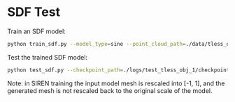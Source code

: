 # SDF Test

Train an SDF model:
```bash
python train_sdf.py --model_type=sine --point_cloud_path=./data/tless_obj_000001.xyz --experiment_name=test_tless_obj_2
```

Test the trained SDF model:
```bash 
python test_sdf.py --checkpoint_path=./logs/test_tless_obj_1/checkpoints/model_final.pth --experiment_name=test_tless_obj_1 
```

Note: in SIREN training the input model mesh is rescaled into [-1, 1], and the generated mesh is not rescaled back to the
original scale of the model.